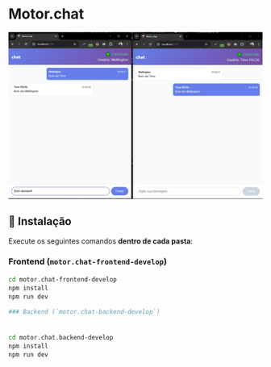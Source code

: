 # Motor.chat

![Visual do projeto](./img.jpg)

## 🚀 Instalação

Execute os seguintes comandos **dentro de cada pasta**:

### Frontend (`motor.chat-frontend-develop`)

```bash
cd motor.chat-frontend-develop
npm install
npm run dev
```

```bash
### Backend (`motor.chat-backend-develop`)


cd motor.chat.backend-develop
npm install
npm run dev
```